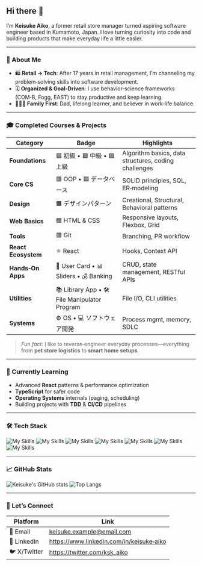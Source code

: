 
## Hi there 👋

I’m **Keisuke Aiko**, a former retail store manager turned aspiring software engineer based in Kumamoto, Japan. I love turning curiosity into code and building products that make everyday life a little easier.

---

### 🚀 About Me
- 🛍️ **Retail → Tech**: After 17 years in retail management, I’m channeling my problem‑solving skills into software development.
- 🗓️ **Organized & Goal‑Driven**: I use behavior‑science frameworks (COM‑B, Fogg, EAST) to stay productive and keep learning.
- 👨‍👧‍👦 **Family First**: Dad, lifelong learner, and believer in work‑life balance.

---

### 🎓 Completed Courses & Projects
| Category | Badge | Highlights |
| --- | --- | --- |
| **Foundations** | 🟪 初級 • 🟩 中級 • 🟦 上級 | Algorithm basics, data structures, coding challenges |
| **Core CS** | 🟥 OOP • 🟦 データベース | SOLID principles, SQL, ER‑modeling |
| **Design** | 🟧 デザインパターン | Creational, Structural, Behavioral patterns |
| **Web Basics** | 🟦 HTML & CSS | Responsive layouts, Flexbox, Grid |
| **Tools** | 🟥 Git | Branching, PR workflow |
| **React Ecosystem** | ⚛️ React | Hooks, Context API |
| **Hands‑On Apps** | 📇 User Card • 📊 Sliders • 💰 Banking | CRUD, state management, RESTful APIs |
| **Utilities** | 📚 Library App • 🛠️ File Manipulator Program | File I/O, CLI utilities |
| **Systems** | ⚙️ OS • 💻 ソフトウェア開発 | Process mgmt, memory, SDLC |

> *Fun fact:* I like to reverse‑engineer everyday processes—everything from **pet store logistics** to **smart home setups**.

---

### 🌱 Currently Learning
- Advanced **React** patterns & performance optimization
- **TypeScript** for safer code
- **Operating Systems** internals (paging, scheduling)
- Building projects with **TDD** & **CI/CD** pipelines

---

### 🛠️ Tech Stack
![My Skills](https://img.shields.io/badge/Code-JavaScript-informational?style=flat&logo=javascript)
![My Skills](https://img.shields.io/badge/Code-TypeScript-informational?style=flat&logo=typescript)
![My Skills](https://img.shields.io/badge/Frontend-React-informational?style=flat&logo=react)
![My Skills](https://img.shields.io/badge/Styles-CSS3-informational?style=flat&logo=css3)
![My Skills](https://img.shields.io/badge/Backend-Node.js-informational?style=flat&logo=node.js)
![My Skills](https://img.shields.io/badge/Database-PostgreSQL-informational?style=flat&logo=postgresql)
![My Skills](https://img.shields.io/badge/Tools-Git-informational?style=flat&logo=git)

---

### 📈 GitHub Stats
![Keisuke's GitHub stats](https://github-readme-stats.vercel.app/api?username=ksk-aiko&show_icons=true&hide_border=true)
![Top Langs](https://github-readme-stats.vercel.app/api/top-langs/?username=ksk-aiko&layout=compact&hide_border=true)

---

### 🤝 Let’s Connect
| Platform | Link |
| --- | --- |
| 📧 Email | <keisuke.example@email.com> |
| 💼 LinkedIn | https://www.linkedin.com/in/keisuke‑aiko |
| 🐦 X/Twitter | https://twitter.com/ksk_aiko |

<!--
**ksk-aiko/ksk-aiko** is a ✨ _special_ ✨ repository because its `README.md` (this file) appears on your GitHub profile.

Here are some ideas to get you started:

- 🔭 I’m currently working on ...
- 🌱 I’m currently learning ...
- 👯 I’m looking to collaborate on ...
- 🤔 I’m looking for help with ...
- 💬 Ask me about ...
- 📫 How to reach me: ...
- 😄 Pronouns: ...
- ⚡ Fun fact: ...
-->
